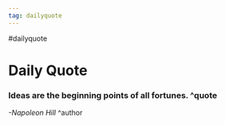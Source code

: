 ```yaml
---
tag: dailyquote
---
```


#dailyquote

# Daily Quote

### Ideas are the beginning points of all fortunes. ^quote
*-Napoleon Hill* ^author
